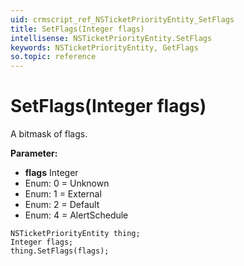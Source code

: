 ```yaml
---
uid: crmscript_ref_NSTicketPriorityEntity_SetFlags
title: SetFlags(Integer flags)
intellisense: NSTicketPriorityEntity.SetFlags
keywords: NSTicketPriorityEntity, GetFlags
so.topic: reference
---
```


# SetFlags(Integer flags)

A bitmask of flags.

**Parameter:** 
* **flags** Integer
* Enum: 0 = Unknown 
* Enum: 1 = External 
* Enum: 2 = Default 
* Enum: 4 = AlertSchedule 

```crmscript
NSTicketPriorityEntity thing;
Integer flags;
thing.SetFlags(flags);
```

